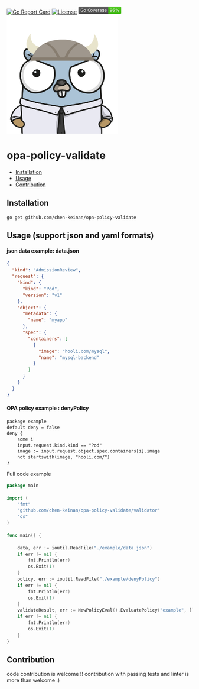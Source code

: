 [![Go Report Card](https://goreportcard.com/badge/github.com/chen-keinan/opa-policy-validate)](https://goreportcard.com/report/github.com/chen-keinan/opa-policy-validate)
[![License](https://img.shields.io/badge/License-Apache%202.0-blue.svg)](https://github.com/chen-keinan/go-command-eval/blob/master/LICENSE)
<img src="./pkg/img/coverage_badge.png" alt="test coverage badge">
<br><img src="./pkg/img/opa_img_gopher.png" width="300" alt="opa_val logo"><br>

# opa-policy-validate


* [Installation](#installation)
* [Usage](#usage)
* [Contribution](#Contribution)


## Installation

```shell
go get github.com/chen-keinan/opa-policy-validate
```

## Usage (support json and yaml formats)
#### json data example: data.json
```json
{
  "kind": "AdmissionReview",
  "request": {
    "kind": {
      "kind": "Pod",
      "version": "v1"
    },
    "object": {
      "metadata": {
        "name": "myapp"
      },
      "spec": {
        "containers": [
          {
            "image": "hooli.com/mysql",
            "name": "mysql-backend"
          }
        ]
      }
    }
  }
}
```
#### OPA policy example : denyPolicy

```shell
package example
default deny = false
deny {
	some i
	input.request.kind.kind == "Pod"
	image := input.request.object.spec.containers[i].image
	not startswith(image, "hooli.com/")
}
```

Full code example

```go
package main

import (
	"fmt"
	"github.com/chen-keinan/opa-policy-validate/validator"
	"os"
)

func main() {

	data, err := ioutil.ReadFile("./example/data.json")
	if err != nil {
		fmt.Println(err)
		os.Exit(1)
	}
	policy, err := ioutil.ReadFile("./example/denyPolicy")
	if err != nil {
		fmt.Println(err)
		os.Exit(1)
	}
	validateResult, err := NewPolicyEval().EvaluatePolicy("example", []string{"deny"}, string(policy), string(data))
	if err != nil {
		fmt.Println(err)
		os.Exit(1)
	}
}
```


## Contribution
code contribution is welcome !!
contribution with passing tests and linter is more than welcome :)